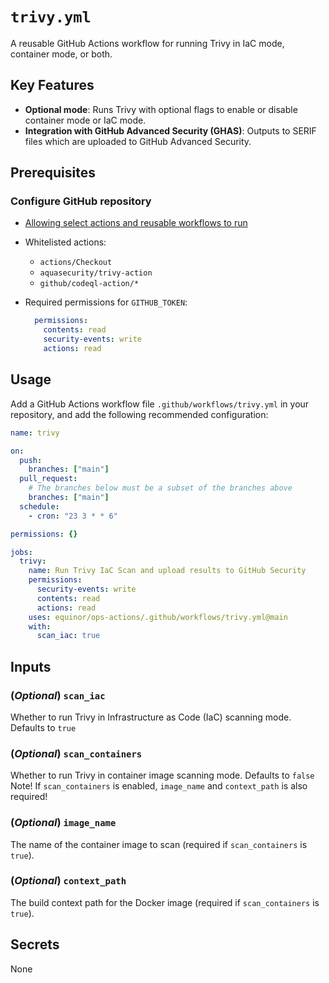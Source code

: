 # `trivy.yml`

A reusable GitHub Actions workflow for running Trivy in IaC mode, container mode, or both.

## Key Features

- **Optional mode**: Runs Trivy with optional flags to enable or disable container mode or IaC mode.
- **Integration with GitHub Advanced Security (GHAS)**: Outputs to SERIF files which are uploaded to GitHub Advanced Security.

## Prerequisites

### Configure GitHub repository

-  [Allowing select actions and reusable workflows to run](https://docs.github.com/en/repositories/managing-your-repositorys-settings-and-features/enabling-features-for-your-repository/managing-github-actions-settings-for-a-repository#allowing-select-actions-and-reusable-workflows-to-run)
- Whitelisted actions:
  - `actions/Checkout`
  - `aquasecurity/trivy-action`
  - `github/codeql-action/*`
- Required permissions for `GITHUB_TOKEN`:

  ```yaml
    permissions:
      contents: read
      security-events: write
      actions: read
  ```

## Usage

Add a GitHub Actions workflow file `.github/workflows/trivy.yml` in your repository, and add the following recommended configuration:

```yaml
name: trivy

on:
  push:
    branches: ["main"]
  pull_request:
    # The branches below must be a subset of the branches above
    branches: ["main"]
  schedule:
    - cron: "23 3 * * 6"

permissions: {}

jobs:
  trivy:
    name: Run Trivy IaC Scan and upload results to GitHub Security
    permissions:
      security-events: write
      contents: read
      actions: read
    uses: equinor/ops-actions/.github/workflows/trivy.yml@main
    with:
      scan_iac: true


```

## Inputs

### (*Optional*) `scan_iac`

Whether to run Trivy in Infrastructure as Code (IaC) scanning mode. Defaults to `true`

### (*Optional*) `scan_containers`

Whether to run Trivy in container image scanning mode. Defaults to `false`
Note! If `scan_containers` is enabled, `image_name` and `context_path` is also required!

### (*Optional*) `image_name`

The name of the container image to scan (required if `scan_containers` is `true`).

### (*Optional*) `context_path`

The build context path for the Docker image (required if `scan_containers` is `true`).

## Secrets

None
